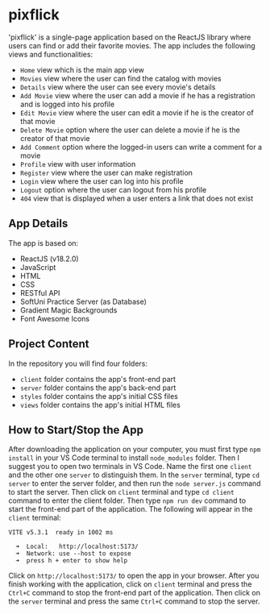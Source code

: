 # pixflick

'pixflick' is a single-page application based on the ReactJS library where users can find or add their favorite movies. The app includes the following views and functionalities:

- `Home` view which is the main app view
- `Movies` view where the user can find the catalog with movies
- `Details` view where the user can see every movie's details
- `Add Movie` view where the user can add a movie if he has a registration and is logged into his profile
- `Edit Movie` view where the user can edit a movie if he is the creator of that movie
- `Delete Movie` option where the user can delete a movie if he is the creator of that movie
- `Add Comment` option where the logged-in users can write a comment for a movie
- `Profile` view with user information
- `Register` view where the user can make registration
- `Login` view where the user can log into his profile
- `Logout` option where the user can logout from his profile
- `404` view that is displayed when a user enters a link that does not exist

## App Details

The app is based on:

- ReactJS (v18.2.0)
- JavaScript
- HTML
- CSS
- RESTful API
- SoftUni Practice Server (as Database)
- Gradient Magic Backgrounds
- Font Awesome Icons

## Project Content

In the repository you will find four folders:

- `client` folder contains the app's front-end part
- `server` folder contains the app's back-end part
- `styles` folder contains the app's initial CSS files
- `views` folder contains the app's initial HTML files

## How to Start/Stop the App

After downloading the application on your computer, you must first type `npm install` in your VS Code terminal to install `node_modules` folder. Then I suggest you to open two terminals in VS Code. Name the first one `client` and the other one `server` to distinguish them. In the `server` terminal, type `cd server` to enter the server folder, and then run the `node server.js` command to start the server. Then click on `client` terminal and type `cd client` command to enter the client folder. Then type `npm run dev` command to start the front-end part of the application. The following will appear in the `client` terminal:


```
VITE v5.3.1  ready in 1002 ms

  ➜  Local:   http://localhost:5173/
  ➜  Network: use --host to expose
  ➜  press h + enter to show help
```

Click on `http://localhost:5173/` to open the app in your browser. After you finish working with the application, click on `client` terminal and press the `Ctrl+C` command to stop the front-end part of the application. Then click on the `server` terminal and press the same `Ctrl+C` command to stop the server.
